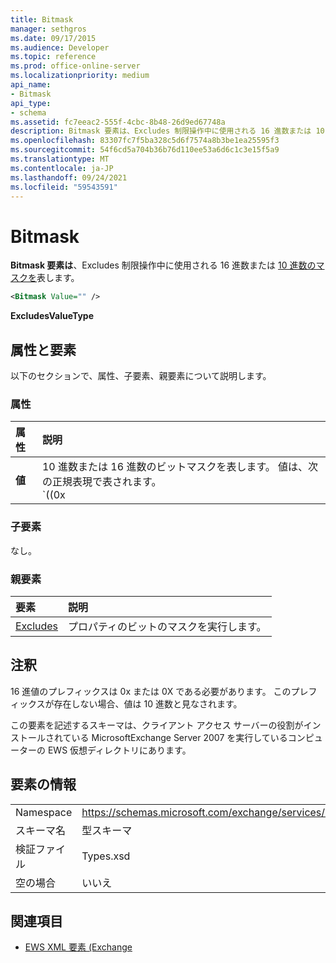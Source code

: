 ```yaml
---
title: Bitmask
manager: sethgros
ms.date: 09/17/2015
ms.audience: Developer
ms.topic: reference
ms.prod: office-online-server
ms.localizationpriority: medium
api_name:
- Bitmask
api_type:
- schema
ms.assetid: fc7eeac2-555f-4cbc-8b48-26d9ed67748a
description: Bitmask 要素は、Excludes 制限操作中に使用される 16 進数または 10 進数のマスクを表します。
ms.openlocfilehash: 83307fc7f5ba328c5d6f7574a8b3be1ea25595f3
ms.sourcegitcommit: 54f6cd5a704b36b76d110ee53a6d6c1c3e15f5a9
ms.translationtype: MT
ms.contentlocale: ja-JP
ms.lasthandoff: 09/24/2021
ms.locfileid: "59543591"
---
```

# <a name="bitmask"></a>Bitmask

**Bitmask 要素は**、Excludes 制限操作中に使用される 16 進数または [10 進数のマスクを](excludes.md)表します。 
  
```xml
<Bitmask Value="" />
```

**ExcludesValueType**

## <a name="attributes-and-elements"></a>属性と要素

以下のセクションで、属性、子要素、親要素について説明します。
  
### <a name="attributes"></a>属性

|**属性**|**説明**|
|:-----|:-----|
|**値** | 10 進数または 16 進数のビットマスクを表します。 値は、次の正規表現で表されます。<br/>`((0x|0X)[0-9A-Fa-f]*)|([0-9]*)`.<br/><br/>この属性の 16 進値の例を次に示します。<br/>- 0x12AF<br/>- 0X334AE<br/><br/>この属性の 10 進数の値の例を次に示します。<br/>- 10<br/>- 255<br/>- 4562 |
   
### <a name="child-elements"></a>子要素

なし。
  
### <a name="parent-elements"></a>親要素

|**要素**|**説明**|
|:-----|:-----|
|[Excludes](excludes.md) <br/> |プロパティのビットのマスクを実行します。  <br/> |
   
## <a name="remarks"></a>注釈

16 進値のプレフィックスは 0x または 0X である必要があります。 このプレフィックスが存在しない場合、値は 10 進数と見なされます。
  
この要素を記述するスキーマは、クライアント アクセス サーバーの役割がインストールされている MicrosoftExchange Server 2007 を実行しているコンピューターの EWS 仮想ディレクトリにあります。
  
## <a name="element-information"></a>要素の情報

|||
|:-----|:-----|
|Namespace  <br/> |https://schemas.microsoft.com/exchange/services/2006/types  <br/> |
|スキーマ名  <br/> |型スキーマ  <br/> |
|検証ファイル  <br/> |Types.xsd  <br/> |
|空の場合  <br/> |いいえ  <br/> |
   
## <a name="see-also"></a>関連項目

- [EWS XML 要素 (Exchange](ews-xml-elements-in-exchange.md)

